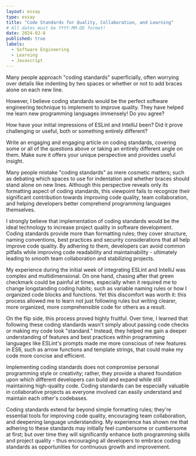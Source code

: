 ```yaml
---
layout: essay
type: essay
title: "Code Standards for Quality, Collaboration, and Learning"
# All dates must be YYYY-MM-DD format!
date: 2024-02-8
published: true
labels:
  - Software Engineering
  - Learning
  - Javascript
---
```


Many people approach "coding standards" superficially, often worrying over details like indenting by two spaces or whether or not to add braces alone on each new line.

However, I believe coding standards would be the perfect software engineering technique to implement to improve quality. They have helped me learn new programming languages immensely! Do you agree?

How have your initial impressions of ESLint and IntelliJ been? Did it prove challenging or useful, both or something entirely different?

Write an engaging and engaging article on coding standards, covering some or all of the questions above or taking an entirely different angle on them. Make sure it offers your unique perspective and provides useful insight.

Many people mistake "coding standards" as mere cosmetic matters; such as debating which spaces to use for indentation and whether braces should stand alone on new lines. Although this perspective reveals only its formatting aspect of coding standards, this viewpoint fails to recognize their significant contribution towards improving code quality, team collaboration, and helping developers better comprehend programming languages themselves.

I strongly believe that implementation of coding standards would be the ideal technology to increase project quality in software development. Coding standards provide more than formatting rules; they cover structure, naming conventions, best practices and security considerations that all help improve code quality. By adhering to them, developers can avoid common pitfalls while improving code readability and maintainability - ultimately leading to smooth team collaboration and stabilizing projects.

My experience during the initial week of integrating ESLint and IntelliJ was complex and multidimensional. On one hand, chasing after that green checkmark could be painful at times, especially when it required me to change longstanding coding habits; such as variable naming rules or how I organized code blocks and functions. Yet this discomfort was worth it: this process allowed me to learn not just following rules but writing clearer, more organized, more comprehensible code for others as a result.

On the flip side, this process proved highly fruitful. Over time, I learned that following these coding standards wasn't simply about passing code checks or making my code look "standard." Instead, they helped me gain a deeper understanding of features and best practices within programming languages like ESLint's prompts made me more conscious of new features in ES6, such as arrow functions and template strings, that could make my code more concise and efficient.

Implementing coding standards does not compromise personal programming style or creativity; rather, they provide a shared foundation upon which different developers can build and expand while still maintaining high-quality code. Coding standards can be especially valuable in collaborative projects as everyone involved can easily understand and maintain each other's codebases.

Coding standards extend far beyond simple formatting rules; they're essential tools for improving code quality, encouraging team collaboration, and deepening language understanding. My experience has shown me that adhering to these standards may initially feel cumbersome or cumbersome at first; but over time they will significantly enhance both programming skills and project quality - thus encouraging all developers to embrace coding standards as opportunities for continuous growth and improvement.
